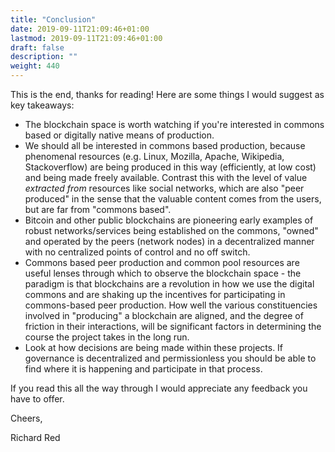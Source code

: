 ```yaml
---
title: "Conclusion"
date: 2019-09-11T21:09:46+01:00
lastmod: 2019-09-11T21:09:46+01:00
draft: false
description: ""
weight: 440
---
```


This is the end, thanks for reading! Here are some things I would suggest as key takeaways:

- The blockchain space is worth watching if you're interested in commons based or digitally native means of production. 
- We should all be interested in commons based production, because phenomenal resources (e.g. Linux, Mozilla, Apache, Wikipedia, Stackoverflow) are being produced in this way (efficiently, at low cost) and being made freely available. Contrast this with the level of value _extracted from_ resources like social networks, which are also "peer produced" in the sense that the valuable content comes from the users, but are far from "commons based".
- Bitcoin and other public blockchains are pioneering early examples of robust networks/services being established on the commons, "owned" and operated by the peers (network nodes) in a decentralized manner with no centralized points of control and no off switch. 
- Commons based peer production and common pool resources are useful lenses through which to observe the blockchain space - the paradigm is that blockchains are a revolution in how we use the digital commons and are shaking up the incentives for participating in commons-based peer production. How well the various constituencies involved in "producing" a blockchain are aligned, and the degree of friction in their interactions, will be significant factors in determining the course the project takes in the long run.
- Look at how decisions are being made within these projects. If governance is decentralized and permissionless you should be able to find where it is happening and participate in that process.

If you read this all the way through I would appreciate any feedback you have to offer.

Cheers,

Richard Red